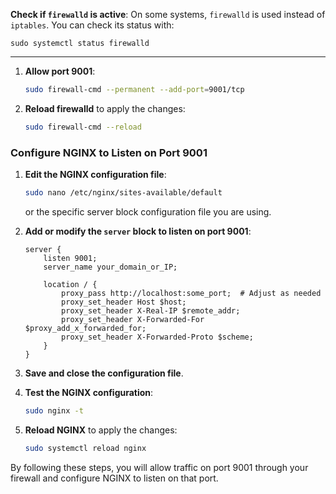
**Check if `firewalld` is active**: On some systems, `firewalld` is used instead of `iptables`. You can check its status with:
```
sudo systemctl status firewalld
```

---

1. **Allow port 9001**:

   ```bash
   sudo firewall-cmd --permanent --add-port=9001/tcp
   ```

2. **Reload firewalld** to apply the changes:

   ```bash
   sudo firewall-cmd --reload
   ```

### Configure NGINX to Listen on Port 9001

1. **Edit the NGINX configuration file**:

   ```bash
   sudo nano /etc/nginx/sites-available/default
   ```

   or the specific server block configuration file you are using.

2. **Add or modify the `server` block to listen on port 9001**:

   ```nginx
   server {
       listen 9001;
       server_name your_domain_or_IP;

       location / {
           proxy_pass http://localhost:some_port;  # Adjust as needed
           proxy_set_header Host $host;
           proxy_set_header X-Real-IP $remote_addr;
           proxy_set_header X-Forwarded-For $proxy_add_x_forwarded_for;
           proxy_set_header X-Forwarded-Proto $scheme;
       }
   }
   ```

3. **Save and close the configuration file**.

4. **Test the NGINX configuration**:

   ```bash
   sudo nginx -t
   ```

5. **Reload NGINX** to apply the changes:

   ```bash
   sudo systemctl reload nginx
   ```

By following these steps, you will allow traffic on port 9001 through your firewall and configure NGINX to listen on that port.